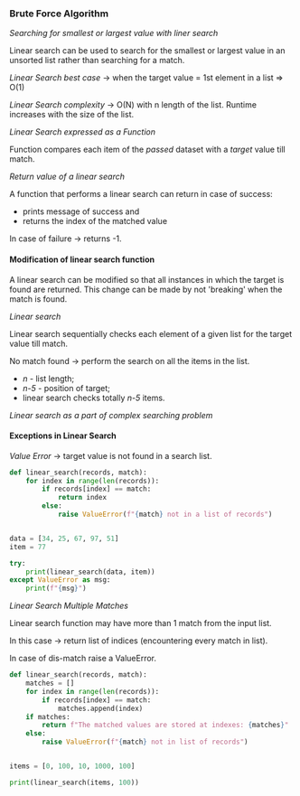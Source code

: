 ### Brute Force Algorithm

_Searching for smallest or largest value with liner search_

Linear search can be used to search for the smallest or largest value in an unsorted list rather than searching for a match.

_Linear Search best case_ -> when the target value = 1st element in a list => O(1)

_Linear Search complexity_ -> O(N) with n length of the list.
Runtime increases with the size of the list.


_Linear Search expressed as a Function_

Function compares each item of the _passed_ dataset with a _target_ value till match.


_Return value of a linear search_

A function that performs a linear search can return in case of success:
* prints message of success and 
* returns the index of the matched value

In case of failure -> returns -1.


#### Modification of linear search function

A linear search can be modified so that all instances in which the target is found are returned.
This change can be made by not 'breaking' when the match is found.

_Linear search_

Linear search sequentially checks each element of a given list for the target value till match.

No match found -> perform the search on all the items in the list.

* _n_ - list length;
* _n-5_ - position of target;
* linear search checks totally _n-5_ items.


_Linear search as a part of complex searching problem_

#### Exceptions in Linear Search 

_Value Error_ -> target value is not found in a search list.


```python
def linear_search(records, match):
    for index in range(len(records)):
        if records[index] == match:
            return index
        else:
            raise ValueError(f"{match} not in a list of records")


data = [34, 25, 67, 97, 51]
item = 77

try:
    print(linear_search(data, item))
except ValueError as msg:
    print(f"{msg}")

```


_Linear Search Multiple Matches_

Linear search function may have more than 1 match from the input list.

In this case -> return list of indices (encountering every match in list).

In case of dis-match raise a ValueError.

```python
def linear_search(records, match):
    matches = []
    for index in range(len(records)):
        if records[index] == match:
            matches.append(index)
    if matches:
        return f"The matched values are stored at indexes: {matches}"
    else:
        raise ValueError(f"{match} not in list of records")


items = [0, 100, 10, 1000, 100]

print(linear_search(items, 100))

```
